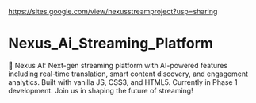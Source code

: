 https://sites.google.com/view/nexusstreamproject?usp=sharing

# Nexus_Ai_Streaming_Platform
🚀 Nexus AI: Next-gen streaming platform with AI-powered features including real-time translation, smart content discovery, and engagement analytics. Built with vanilla JS, CSS3, and HTML5. Currently in Phase 1 development. Join us in shaping the future of streaming!
